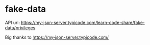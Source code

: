 # fake-data

API url: https://my-json-server.typicode.com/learn-code-share/fake-data/privileges

Big thanks to https://my-json-server.typicode.com/
